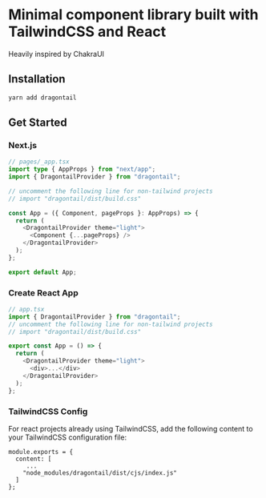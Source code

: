 # Minimal component library built with TailwindCSS and React

Heavily inspired by ChakraUI

## Installation

```bash
yarn add dragontail
```

## Get Started

### Next.js

```typescript
// pages/_app.tsx
import type { AppProps } from "next/app";
import { DragontailProvider } from "dragontail";

// uncomment the following line for non-tailwind projects
// import "dragontail/dist/build.css"

const App = ({ Component, pageProps }: AppProps) => {
  return (
    <DragontailProvider theme="light">
      <Component {...pageProps} />
    </DragontailProvider>
  );
};

export default App;
```

### Create React App

```typescript
// app.tsx
import { DragontailProvider } from "dragontail";
// uncomment the following line for non-tailwind projects
// import "dragontail/dist/build.css"

export const App = () => {
  return (
    <DragontailProvider theme="light">
      <div>...</div>
    </DragontailProvider>
  );
};
```

### TailwindCSS Config
For react projects already using TailwindCSS, add the following content to your TailwindCSS configuration file:
```
module.exports = {
  content: [
     ...
    "node_modules/dragontail/dist/cjs/index.js"
  ]
};
```
